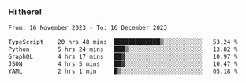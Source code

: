 ### Hi there!

<!--START_SECTION:waka-->

```txt
From: 16 November 2023 - To: 16 December 2023

TypeScript    20 hrs 48 mins  █████████████▒░░░░░░░░░░░   53.24 %
Python        5 hrs 24 mins   ███▒░░░░░░░░░░░░░░░░░░░░░   13.82 %
GraphQL       4 hrs 17 mins   ██▓░░░░░░░░░░░░░░░░░░░░░░   10.97 %
JSON          4 hrs 5 mins    ██▓░░░░░░░░░░░░░░░░░░░░░░   10.47 %
YAML          2 hrs 1 min     █▒░░░░░░░░░░░░░░░░░░░░░░░   05.18 %
```

<!--END_SECTION:waka-->
